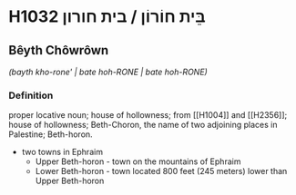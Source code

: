 # H1032 בֵּית חוֹרוֹן / בית חורון

## Bêyth Chôwrôwn

_(bayth kho-rone' | bate hoh-RONE | bate hoh-RONE)_

### Definition

proper locative noun; house of hollowness; from [[H1004]] and [[H2356]]; house of hollowness; Beth-Choron, the name of two adjoining places in Palestine; Beth-horon.

- two towns in Ephraim
    - Upper Beth-horon - town on the mountains of Ephraim
    - Lower Beth-horon - town located 800 feet (245 meters) lower than Upper Beth-horon
